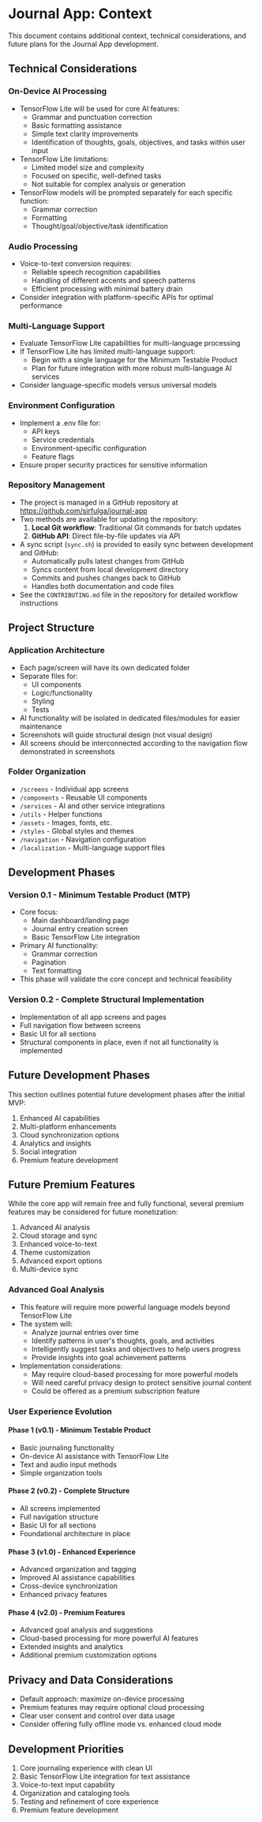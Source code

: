 # Journal App: Context

This document contains additional context, technical considerations, and future plans for the Journal App development.

## Technical Considerations

### On-Device AI Processing
- TensorFlow Lite will be used for core AI features:
  - Grammar and punctuation correction
  - Basic formatting assistance
  - Simple text clarity improvements
  - Identification of thoughts, goals, objectives, and tasks within user input
- TensorFlow Lite limitations:
  - Limited model size and complexity
  - Focused on specific, well-defined tasks
  - Not suitable for complex analysis or generation
- TensorFlow models will be prompted separately for each specific function:
  - Grammar correction
  - Formatting
  - Thought/goal/objective/task identification

### Audio Processing
- Voice-to-text conversion requires:
  - Reliable speech recognition capabilities
  - Handling of different accents and speech patterns
  - Efficient processing with minimal battery drain
- Consider integration with platform-specific APIs for optimal performance

### Multi-Language Support
- Evaluate TensorFlow Lite capabilities for multi-language processing
- If TensorFlow Lite has limited multi-language support:
  - Begin with a single language for the Minimum Testable Product
  - Plan for future integration with more robust multi-language AI services
- Consider language-specific models versus universal models

### Environment Configuration
- Implement a .env file for:
  - API keys
  - Service credentials
  - Environment-specific configuration
  - Feature flags
- Ensure proper security practices for sensitive information

### Repository Management
- The project is managed in a GitHub repository at https://github.com/sirfulga/journal-app
- Two methods are available for updating the repository:
  1. **Local Git workflow**: Traditional Git commands for batch updates
  2. **GitHub API**: Direct file-by-file updates via API
- A sync script (`sync.sh`) is provided to easily sync between development and GitHub:
  - Automatically pulls latest changes from GitHub
  - Syncs content from local development directory
  - Commits and pushes changes back to GitHub
  - Handles both documentation and code files
- See the `CONTRIBUTING.md` file in the repository for detailed workflow instructions

## Project Structure

### Application Architecture
- Each page/screen will have its own dedicated folder
- Separate files for:
  - UI components
  - Logic/functionality
  - Styling
  - Tests
- AI functionality will be isolated in dedicated files/modules for easier maintenance
- Screenshots will guide structural design (not visual design)
- All screens should be interconnected according to the navigation flow demonstrated in screenshots

### Folder Organization
- `/screens` - Individual app screens
- `/components` - Reusable UI components
- `/services` - AI and other service integrations
- `/utils` - Helper functions
- `/assets` - Images, fonts, etc.
- `/styles` - Global styles and themes
- `/navigation` - Navigation configuration
- `/localization` - Multi-language support files

## Development Phases

### Version 0.1 - Minimum Testable Product (MTP)
- Core focus:
  - Main dashboard/landing page
  - Journal entry creation screen
  - Basic TensorFlow Lite integration
- Primary AI functionality:
  - Grammar correction
  - Pagination
  - Text formatting
- This phase will validate the core concept and technical feasibility

### Version 0.2 - Complete Structural Implementation
- Implementation of all app screens and pages
- Full navigation flow between screens
- Basic UI for all sections
- Structural components in place, even if not all functionality is implemented

## Future Development Phases

This section outlines potential future development phases after the initial MVP:

1. Enhanced AI capabilities
2. Multi-platform enhancements  
3. Cloud synchronization options
4. Analytics and insights
5. Social integration
6. Premium feature development

## Future Premium Features

While the core app will remain free and fully functional, several premium features may be considered for future monetization:

1. Advanced AI analysis
2. Cloud storage and sync
3. Enhanced voice-to-text
4. Theme customization
5. Advanced export options
6. Multi-device sync

### Advanced Goal Analysis
- This feature will require more powerful language models beyond TensorFlow Lite
- The system will:
  - Analyze journal entries over time
  - Identify patterns in user's thoughts, goals, and activities
  - Intelligently suggest tasks and objectives to help users progress
  - Provide insights into goal achievement patterns
- Implementation considerations:
  - May require cloud-based processing for more powerful models
  - Will need careful privacy design to protect sensitive journal content
  - Could be offered as a premium subscription feature

### User Experience Evolution

#### Phase 1 (v0.1) - Minimum Testable Product
- Basic journaling functionality
- On-device AI assistance with TensorFlow Lite
- Text and audio input methods
- Simple organization tools

#### Phase 2 (v0.2) - Complete Structure
- All screens implemented
- Full navigation structure
- Basic UI for all sections
- Foundational architecture in place

#### Phase 3 (v1.0) - Enhanced Experience
- Advanced organization and tagging
- Improved AI assistance capabilities
- Cross-device synchronization
- Enhanced privacy features

#### Phase 4 (v2.0) - Premium Features
- Advanced goal analysis and suggestions
- Cloud-based processing for more powerful AI features
- Extended insights and analytics
- Additional premium customization options

## Privacy and Data Considerations
- Default approach: maximize on-device processing
- Premium features may require optional cloud processing
- Clear user consent and control over data usage
- Consider offering fully offline mode vs. enhanced cloud mode

## Development Priorities
1. Core journaling experience with clean UI
2. Basic TensorFlow Lite integration for text assistance
3. Voice-to-text input capability
4. Organization and cataloging tools
5. Testing and refinement of core experience
6. Premium feature development 